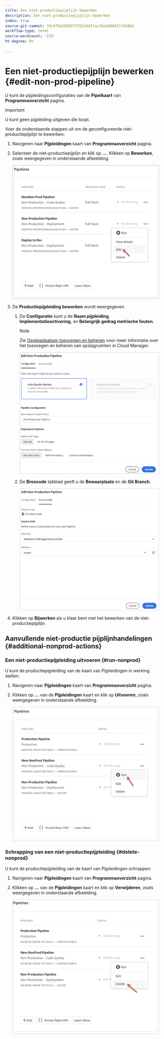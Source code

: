 ```yaml
---
title: Een niet-productiepijplijn bewerken
description: Een niet-productiepijplijn bewerken
index: true
source-git-commit: 7dc9f9a189927f3522445fac36a1606521f410b2
workflow-type: tm+mt
source-wordcount: '215'
ht-degree: 0%

---
```



# Een niet-productiepijplijn bewerken {#edit-non-prod-pipeline}

U kunt de pijpleidingsconfiguraties van de **Pipelkaart** van **Programmaoverzicht** pagina.

>[!IMPORTANT]
>U kunt geen pijpleiding uitgeven die loopt.

Voer de onderstaande stappen uit om de geconfigureerde niet-productiepijplijn te bewerken:

1. Navigeren naar **Pijpleidingen** kaart van **Programmaoverzicht** pagina.

1. Selecteer de niet-productiepijplijn en klik op **...**. Klikken op **Bewerken**, zoals weergegeven in onderstaande afbeelding.

   ![](/help/implementing/cloud-manager/assets/configure-pipeline/nonprod-pipeline-edit1.png)

1. De **Productiepijpleiding bewerken** wordt weergegeven.

   1. De **Configuratie** kunt u de **Naam pijpleiding**, **Implementatieactivering**, en **Belangrijk gedrag metrische fouten**.

      >[!NOTE]
      >Zie [Opslagplaatsen toevoegen en beheren](/help/implementing/cloud-manager/managing-code/cloud-manager-repositories.md) voor meer informatie over het toevoegen en beheren van opslagruimten in Cloud Manager.

      ![](/help/implementing/cloud-manager/assets/configure-pipeline/nonprod-pipeline-edit2.png)


   1. De **Broncode** tabblad geeft u de **Bewaarplaats** en de **Git Branch**.

      ![](/help/implementing/cloud-manager/assets/configure-pipeline/nonprod-pipeline-edit3.png)

1. Klikken op **Bijwerken** als u klaar bent met het bewerken van de niet-productiepijplijn.

## Aanvullende niet-productie pijplijnhandelingen {#additional-nonprod-actions}

### Een niet-productiepijpleiding uitvoeren {#run-nonprod}

U kunt de productiepijpleiding van de kaart van Pijpleidingen in werking stellen:

1. Navigeren naar **Pijpleidingen** kaart van **Programmaoverzicht** pagina.

1. Klikken op **...** van de **Pijpleidingen** kaart en klik op **Uitvoeren**, zoals weergegeven in onderstaande afbeelding.

   ![](/help/implementing/cloud-manager/assets/configure-pipeline/nonprod-run1.png)

### Schrapping van een niet-productiepijpleiding {#delete-nonprod}

U kunt de productiepijpleiding van de kaart van Pijpleidingen schrappen:

1. Navigeren naar **Pijpleidingen** kaart van **Programmaoverzicht** pagina.

1. Klikken op **...** van de **Pijpleidingen** kaart en klik op **Verwijderen**, zoals weergegeven in onderstaande afbeelding.

   ![](/help/implementing/cloud-manager/assets/configure-pipeline/nonprod-delete.png)

